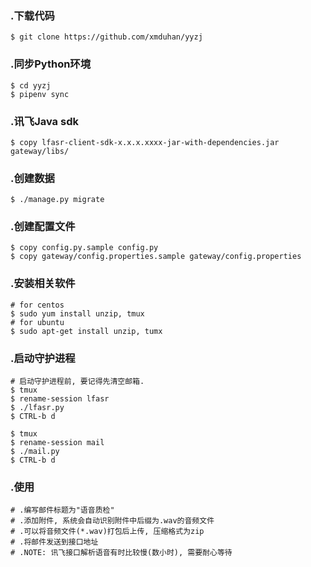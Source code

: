 ### .下载代码
``` shell
$ git clone https://github.com/xmduhan/yyzj
```

### .同步Python环境
``` shell
$ cd yyzj
$ pipenv sync
```

### .讯飞Java sdk
``` shell
$ copy lfasr-client-sdk-x.x.x.xxxx-jar-with-dependencies.jar gateway/libs/
```

### .创建数据
``` shell
$ ./manage.py migrate
```

### .创建配置文件
``` shell
$ copy config.py.sample config.py
$ copy gateway/config.properties.sample gateway/config.properties
```

### .安装相关软件
``` shell
# for centos
$ sudo yum install unzip, tmux
# for ubuntu
$ sudo apt-get install unzip, tumx
```

### .启动守护进程
``` shell
# 启动守护进程前, 要记得先清空邮箱.
$ tmux
$ rename-session lfasr
$ ./lfasr.py
$ CTRL-b d

$ tmux
$ rename-session mail
$ ./mail.py
$ CTRL-b d
```

### .使用
```
# .编写邮件标题为"语音质检"
# .添加附件, 系统会自动识别附件中后缀为.wav的音频文件
# .可以将音频文件(*.wav)打包后上传, 压缩格式为zip
# .将邮件发送到接口地址
# .NOTE: 讯飞接口解析语音有时比较慢(数小时), 需要耐心等待
```
